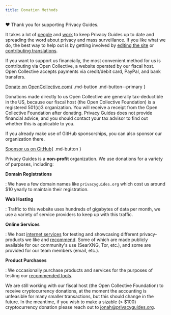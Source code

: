 ```yaml
---
title: Donation Methods
---
```

<!-- markdownlint-disable MD036 -->
:heart: Thank you for supporting Privacy Guides.

It takes a lot of [people](https://github.com/privacyguides/privacyguides.org/graphs/contributors) and [work](https://github.com/privacyguides/privacyguides.org/pulse/monthly) to keep Privacy Guides up to date and spreading the word about privacy and mass surveillance. If you like what we do, the best way to help out is by getting involved by [editing the site](https://github.com/privacyguides/privacyguides.org) or [contributing translations](https://crowdin.com/project/privacyguides).

If you want to support us financially, the most convenient method for us is contributing via Open Collective, a website operated by our fiscal host. Open Collective accepts payments via credit/debit card, PayPal, and bank transfers.

[Donate on OpenCollective.com](https://opencollective.com/privacyguides/donate){ .md-button .md-button--primary }

Donations made directly to us Open Collective are generally tax-deductible in the US, because our fiscal host (the Open Collective Foundation) is a registered 501(c)3 organization. You will receive a receipt from the Open Collective Foundation after donating. Privacy Guides does not provide financial advice, and you should contact your tax advisor to find out whether this is applicable to you.

If you already make use of GitHub sponsorships, you can also sponsor our organization there.

[Sponsor us on GitHub](https://github.com/sponsors/privacyguides){ .md-button }

Privacy Guides is a **non-profit** organization. We use donations for a variety of purposes, including:

**Domain Registrations**

:   We have a few domain names like `privacyguides.org` which cost us around $10 yearly to maintain their registration.

**Web Hosting**

:   Traffic to this website uses hundreds of gigabytes of data per month, we use a variety of service providers to keep up with this traffic.

**Online Services**

:   We host [internet services](https://privacyguides.net) for testing and showcasing different privacy-products we like and [recommend](../tools.md). Some of which are made publicly available for our community's use (SearXNG, Tor, etc.), and some are provided for our team members (email, etc.).

**Product Purchases**

:   We occasionally purchase products and services for the purposes of testing our [recommended tools](../tools.md).

We are still working with our fiscal host (the Open Collective Foundation) to receive cryptocurrency donations, at the moment the accounting is unfeasible for many smaller transactions, but this should change in the future. In the meantime, if you wish to make a sizable (> $100) cryptocurrency donation please reach out to [jonah@privacyguides.org](mailto:jonah@privacyguides.org).
